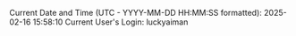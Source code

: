 Current Date and Time (UTC - YYYY-MM-DD HH:MM:SS formatted): 2025-02-16 15:58:10
Current User's Login: luckyaiman
